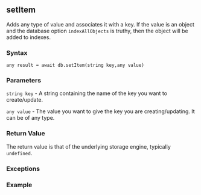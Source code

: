 ## setItem 

Adds any type of value and associates it with a key. If the value is an object and the database option `indexAllObjects` is truthy, then the object will be added to indexes.

### Syntax

`any result = await db.setItem(string key,any value)`

### Parameters

`string key` - A string containing the name of the key you want to create/update.

`any value` - The value you want to give the key you are creating/updating. It can be of any type.

### Return Value

The return value is that of the underlying storage engine, typically `undefined`.

### Exceptions

### Example